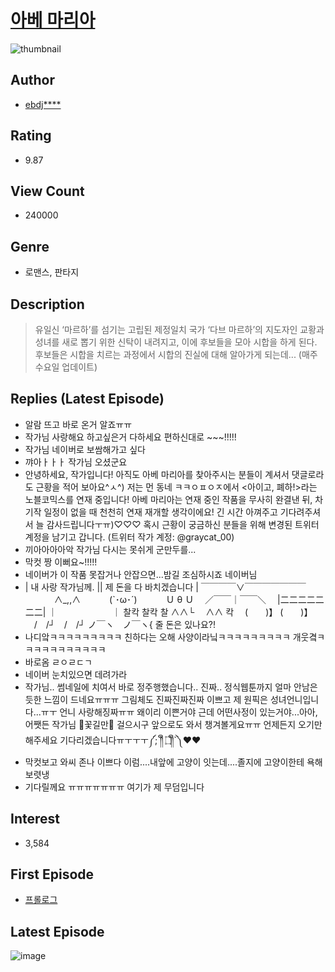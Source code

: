 # [아베 마리아](https://comic.naver.com/bestChallenge/list?titleId=743325)
![thumbnail](https://image-comic.pstatic.net/user_contents_data/challenge_comic/2020/03/18/107362/thumbnail_202x16419bbf0d8_aedf_451c_b556_dd6d2e0de3b4_00000663.JPEG)

## Author
- [ebdj****](https://comic.naver.com/artistTitle?id=107362)

## Rating
- 9.87

## View Count
- 240000

## Genre
- 로맨스, 판타지

## Description
> 유일신 ‘마르하’를 섬기는 고립된 제정일치 국가 ‘다브 마르하’의 지도자인 교황과 성녀를 새로 뽑기 위한 신탁이 내려지고, 이에 후보들을 모아 시합을 하게 된다. 후보들은 시합을 치르는 과정에서 시합의 진실에 대해 알아가게 되는데... (매주 수요일 업데이트)

## Replies (Latest Episode)
- 알람 뜨고 바로 온거 알죠ㅠㅠ
- 작가님 사랑해요 하고싶은거 다하세요 편하신대로 ~~~!!!!!
- 작가님 네이버로 보쌈해가고 싶다
- 꺄아ㅏㅏㅏ 작가님 오셨군요
- 안녕하세요, 작가입니다! 아직도 아베 마리아를 찾아주시는 분들이 계셔서 댓글로라도 근황을 적어 보아요^ㅅ^) 저는 먼 동네 ㅋㅋㅇㅍㅇㅈ에서 <아이고, 폐하!>라는 노블코믹스를 연재 중입니다! 아베 마리아는 연재 중인 작품을 무사히 완결낸 뒤, 차기작 일정이 없을 때 천천히 연재 재개할 생각이에요! 긴 시간 아껴주고 기다려주셔서 늘 감사드립니다ㅜㅠ)♡♡♡ 혹시 근황이 궁금하신 분들을 위해 변경된 트위터 계정을 남기고 갑니다. (트위터 작가 계정: @graycat_00)
- 끼아아아아악 작가님 다시는 못쉬게 군만두를...
- 막컷 짱 이뻐요~!!!!!
- 네이버가 이 작품 못잡거나 안잡으면...밤길 조심하시죠 네이버님
- | 내 사랑 작가님께. || 제 돈을 다 바치겠습니다 | ￣￣￣￣∨￣￣￣￣￣￣￣ 　　　 ∧_,,∧ 　　　(`･ω･´) 　　　Ｕ θ Ｕ 　／￣￣｜￣￣＼ 　|二二二二二二二| ｜　　　　　　 ｜ 찰칵 찰칵 찰 ∧∧└ 　∧∧ 칵 　(　　)】 (　　)】 　/　/┘　/　/┘ ノ￣ヽ　ノ￣ヽ{ 줄 돈은 있나요?!
- 나디앜ㅋㅋㅋㅋㅋㅋㅋㅋㅋ 친하다는 오해 사양이라닠ㅋㅋㅋㅋㅋㅋㅋㅋㅋ 개웃곀ㅋㅋㅋㅋㅋㅋㅋㅋㅋㅋㅋ
- 바로옴 ㄹㅇㄹㄷㄱ
- 네이버 눈치있으면 데려가라
- 작가님.. 썸네일에 치여서 바로 정주행했습니다.. 진짜.. 정식웹툰까지 얼마 안남은듯한 느낌이 드네요ㅠㅠㅠ 그림체도 진짜진짜진짜 이쁘고 제 원픽은 성녀언니입니다...ㅠㅜ 언니 사랑해징짜ㅠㅠ 왜이리 이쁜거야 근데 어떤사정이 있는거야...아아, 어쨋든 작가님 🌹꽃길만🌷 걸으시구 앞으로도 와서 챙겨볼게요ㅠㅠ 언제든지 오기만 해주세요 기다리겠습니다ㅠㅜㅜㅜ༼; ́༎ຶ ۝༎ຶ`༽❤❤
- 막컷보고 와씨 존나 이쁘다 이럼....내앞에 고양이 잇는데....졸지에 고양이한테 욕해보렷냉
- 기다릴께요 ㅠㅠㅠㅠㅠㅠㅠ 여기가 제 무덤입니다

## Interest
- 3,584

## First Episode
- [프롤로그](https://comic.naver.com/bestChallenge/detail?titleId=743325&no=1)

## Latest Episode
![image](https://image-comic.pstatic.net/user_contents_data/challenge_comic/2020/09/01/107362/upload_4051331119565596004.jpeg)
